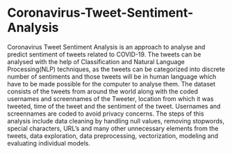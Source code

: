 # Coronavirus-Tweet-Sentiment-Analysis
Coronavirus Tweet Sentiment Analysis is an approach to analyse and predict sentiment of tweets related to COVID-19. The tweets can be analysed with the help of Classification and Natural Language Processing(NLP) techniques, as the tweets can be categorized into discrete number of sentiments and those tweets will be in human language which have to be made possible for the computer to analyse them.
The dataset consists of the tweets from around the world along with the coded usernames and screennames of the Tweeter, location from which it was tweeted, time of the tweet and the sentiment of the tweet. Usernames and screennames are coded to avoid privacy concerns.
The steps of this analysis include data cleaning by handling null values, removing stopwords, special characters, URL’s and many other unnecessary elements from the tweets, data exploration, data preprocessing, vectorization, modeling and evaluating individual models.

